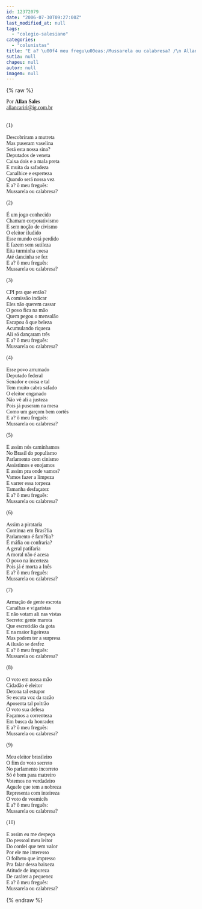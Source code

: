 ```yaml
---
id: 12372079
date: "2006-07-30T09:27:00Z"
last_modified_at: null
tags:
  - "colegio-salesiano"
categories:
  - "colunistas"
title: "E a? \u00f4 meu fregu\u00eas:/Mussarela ou calabresa? /\n Allan Sales"
sutia: null
chapeu: null
autor: null
imagem: null
---
```

{% raw %}
<p><P><FONT face=Verdana>Por </FONT><STRONG><FONT face=Verdana>Allan Sales<BR></FONT></STRONG><A href=\"mailto:allancariri@ig.com.br\"><FONT face=Verdana>allancariri@ig.com.br</FONT></A></P></p>
<p><P><BR><FONT face=Verdana>(1)<BR><BR>Descobriram a mutreta<BR>Mas puseram vaselina<BR>Será esta nossa sina?<BR>Deputados de veneta<BR>Caixa dois e a mala preta<BR>E muita da safadeza<BR>Canalhice e esperteza<BR>Quando será nossa vez<BR>E a? ô meu freguês:<BR>Mussarela ou calabresa?</FONT></P></p>
<p><P><FONT face=Verdana>(2)<BR><BR>É um jogo conhecido<BR>Chamam corporativismo<BR>E sem noção de civismo<BR>O eleitor iludido<BR>Esse mundo está perdido<BR>E fazem sem sutileza<BR>Eita turminha coesa<BR>Até dancinha se fez<BR>E a? ô meu freguês:<BR>Mussarela ou calabresa?</FONT></P></p>
<p><P><FONT face=Verdana>(3)<BR><BR>CPI pra que então?<BR>A comissão indicar<BR>Eles não querem cassar<BR>O povo fica na mão<BR>Quem pegou o mensalão<BR>Escapou ô que beleza<BR>Acumulando riqueza<BR>Ali só dançaram três<BR>E a? ô meu freguês:<BR>Mussarela ou calabresa?</FONT></P></p>
<p><P><FONT face=Verdana>(4)<BR><BR>Esse povo arrumado<BR>Deputado federal<BR>Senador e coisa e tal<BR>Tem muito cabra safado<BR>O eleitor enganado<BR>Não vê ali a justeza<BR>Pois já puseram na mesa<BR>Como um garçom bem cortês<BR>E a? ô meu freguês:<BR>Mussarela ou calabresa?</FONT></P></p>
<p><P><FONT face=Verdana>(5)<BR><BR>E assim nós caminhamos<BR>No Brasil do populismo<BR>Parlamento com cinismo<BR>Assistimos e enojamos<BR>E assim pra onde vamos?<BR>Vamos fazer a limpeza<BR>E varrer essa torpeza<BR>Tamanha desfaçatez<BR>E a? ô meu freguês:<BR>Mussarela ou calabresa?</FONT></P></p>
<p><P><FONT face=Verdana>(6)<BR><BR>Assim a pirataria<BR>Continua em Bras?lia<BR>Parlamento é fam?lia?<BR>É máfia ou confraria?<BR>A geral patifaria<BR>A moral não é acesa<BR>O povo na incerteza<BR>Pois já é morta a Inês<BR>E a? ô meu freguês:<BR>Mussarela ou calabresa?</FONT></P></p>
<p><P><FONT face=Verdana>(7)<BR><BR>Armação de gente escrota<BR>Canalhas e vigaristas<BR>E não votam ali nas vistas<BR>Secreto: gente marota<BR>Que escrotidão da gota<BR>E na maior ligeireza<BR>Mas podem ter a surpresa<BR>A ilusão se desfez<BR>E a? ô meu freguês:<BR>Mussarela ou calabresa?</FONT></P></p>
<p><P><FONT face=Verdana>(8)<BR><BR>O voto em nossa mão<BR>Cidadão é eleitor<BR>Detona tal estupor<BR>Se escuta voz da razão<BR>Aposenta tal poltrão<BR>O voto sua defesa<BR>Façamos a correnteza<BR>Em busca da honradez<BR>E a? ô meu freguês:<BR>Mussarela ou calabresa?</FONT></P></p>
<p><P><FONT face=Verdana>(9)<BR><BR>Meu eleitor brasileiro<BR>O fim do voto secreto<BR>No parlamento incorreto<BR>Só é bom para matreiro<BR>Votemos no verdadeiro<BR>Aquele que tem a nobreza<BR>Representa com inteireza<BR>O voto de vosmicês<BR>E a? ô meu freguês:<BR>Mussarela ou calabresa?</FONT></P></p>
<p><P><FONT face=Verdana>(10)<BR><BR>E assim eu me despeço<BR>Do pessoal meu leitor<BR>Do cordel que tem valor<BR>Por ele me interesso<BR>O folheto que impresso<BR>Pra falar dessa baixeza<BR>Atitude de impureza<BR>De caráter a pequenez<BR>E a? ô meu freguês:<BR>Mussarela ou calabresa?</FONT></P> </p>
{% endraw %}